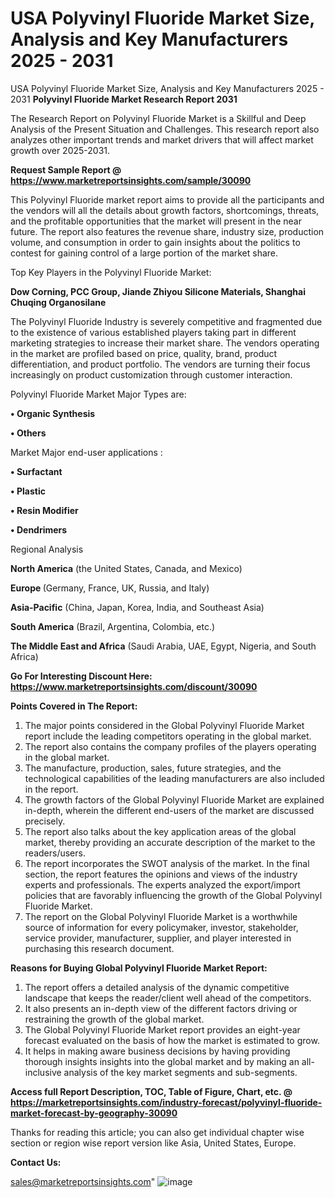 # USA Polyvinyl Fluoride Market Size, Analysis and Key Manufacturers 2025 - 2031
USA Polyvinyl Fluoride Market Size, Analysis and Key Manufacturers 2025 - 2031
<strong>Polyvinyl Fluoride Market Research Report 2031</strong>

The Research Report on Polyvinyl Fluoride Market is a Skillful and Deep Analysis of the Present Situation and Challenges. This research report also analyzes other important trends and market drivers that will affect market growth over 2025-2031.

<strong>Request Sample Report @ <a href=https://www.marketreportsinsights.com/sample/30090>https://www.marketreportsinsights.com/sample/30090</a></strong>

This Polyvinyl Fluoride market report aims to provide all the participants and the vendors will all the details about growth factors, shortcomings, threats, and the profitable opportunities that the market will present in the near future. The report also features the revenue share, industry size, production volume, and consumption in order to gain insights about the politics to contest for gaining control of a large portion of the market share.

Top Key Players in the Polyvinyl Fluoride Market:

<strong>Dow Corning, PCC Group, Jiande Zhiyou Silicone Materials, Shanghai Chuqing Organosilane</strong>

The Polyvinyl Fluoride Industry is severely competitive and fragmented due to the existence of various established players taking part in different marketing strategies to increase their market share. The vendors operating in the market are profiled based on price, quality, brand, product differentiation, and product portfolio. The vendors are turning their focus increasingly on product customization through customer interaction.

Polyvinyl Fluoride Market Major Types are:

<strong>• Organic Synthesis

• Others</strong>

Market Major end-user applications :

<strong>• Surfactant

• Plastic

• Resin Modifier

• Dendrimers</strong>

Regional Analysis

</u><strong><b>North America</b></strong> (the United States, Canada, and Mexico)

<strong><b>Europe </b></strong>(Germany, France, UK, Russia, and Italy)

<strong><b>Asia-Pacific</b></strong> (China, Japan, Korea, India, and Southeast Asia)

<strong><b>South America</b></strong> (Brazil, Argentina, Colombia, etc.)

<strong><b>The Middle East and Africa</b></strong> (Saudi Arabia, UAE, Egypt, Nigeria, and South Africa)

<strong>Go For Interesting Discount Here: <a href=https://www.marketreportsinsights.com/discount/30090>https://www.marketreportsinsights.com/discount/30090</a></strong>

<strong>Points Covered in The Report:</strong>
<ol>
  <li>The major points considered in the Global Polyvinyl Fluoride Market report include the leading competitors operating in the global market.</li>
  <li>The report also contains the company profiles of the players operating in the global market.</li>
  <li>The manufacture, production, sales, future strategies, and the technological capabilities of the leading manufacturers are also included in the report.</li>
  <li>The growth factors of the Global Polyvinyl Fluoride Market are explained in-depth, wherein the different end-users of the market are discussed precisely.</li>
  <li>The report also talks about the key application areas of the global market, thereby providing an accurate description of the market to the readers/users.</li>
  <li>The report incorporates the SWOT analysis of the market. In the final section, the report features the opinions and views of the industry experts and professionals. The experts analyzed the export/import policies that are favorably influencing the growth of the Global Polyvinyl Fluoride Market.</li>
  <li>The report on the Global Polyvinyl Fluoride Market is a worthwhile source of information for every policymaker, investor, stakeholder, service provider, manufacturer, supplier, and player interested in purchasing this research document.</li>
</ol>
<strong>Reasons for Buying Global Polyvinyl Fluoride Market Report:</strong>

<ol>
  <li>The report offers a detailed analysis of the dynamic competitive landscape that keeps the reader/client well ahead of the competitors.</li>
  <li>It also presents an in-depth view of the different factors driving or restraining the growth of the global market.</li>
  <li>The Global Polyvinyl Fluoride Market report provides an eight-year forecast evaluated on the basis of how the market is estimated to grow.</li>
  <li>It helps in making aware business decisions by having providing thorough insights insights into the global market and by making an all-inclusive analysis of the key market segments and sub-segments.</li>
</ol>
<strong>Access full Report Description, TOC, Table of Figure, Chart, etc. @ <a href=https://marketreportsinsights.com/industry-forecast/polyvinyl-fluoride-market-forecast-by-geography-30090>https://marketreportsinsights.com/industry-forecast/polyvinyl-fluoride-market-forecast-by-geography-30090</a></strong>


Thanks for reading this article; you can also get individual chapter wise section or region wise report version like Asia, United States, Europe.

<strong>Contact Us:</strong>

sales@marketreportsinsights.com"
![image](https://github.com/user-attachments/assets/ee7914b5-8ef2-40e3-a135-ce50e152ccfe)
